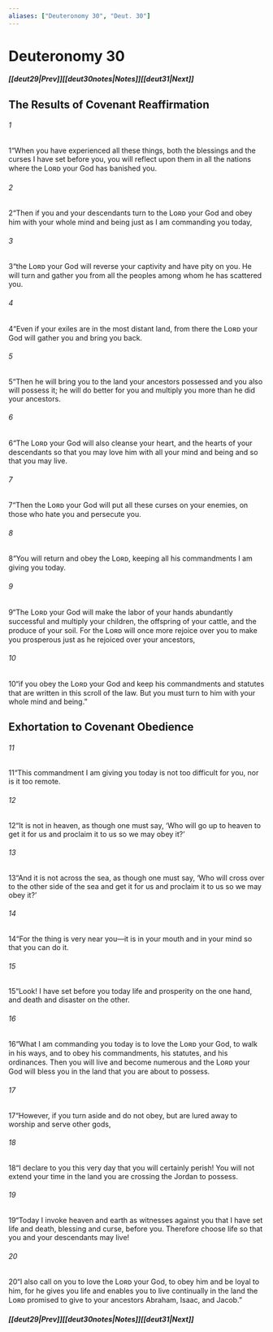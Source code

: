 ```yaml
---
aliases: ["Deuteronomy 30", "Deut. 30"]
---
```

# Deuteronomy 30
##### <span class=arrow-left></span>[[deut29|Prev]]<span class=navigation-separator></span>[[deut30notes|Notes]]<span class=navigation-separator></span>[[deut31|Next]]<span class=arrow-right></span>
## The Results of Covenant Reaffirmation
###### 1
<span class=verse-first>1</span>“When you have experienced all these things, both the blessings and the curses I have set before you, you will reflect upon them in all the nations where the Lᴏʀᴅ your God has banished you.
###### 2
<span class=verse-body>2</span>“Then if you and your descendants turn to the Lᴏʀᴅ your God and obey him with your whole mind and being just as I am commanding you today,
###### 3
<span class=verse-body>3</span>“the Lᴏʀᴅ your God will reverse your captivity and have pity on you. He will turn and gather you from all the peoples among whom he has scattered you.
###### 4
<span class=verse-body>4</span>“Even if your exiles are in the most distant land, from there the Lᴏʀᴅ your God will gather you and bring you back.
###### 5
<span class=verse-body>5</span>“Then he will bring you to the land your ancestors possessed and you also will possess it; he will do better for you and multiply you more than he did your ancestors.
<div class=paragraph-break></div>

###### 6
<span class=verse-first>6</span>“The Lᴏʀᴅ your God will also cleanse your heart, and the hearts of your descendants so that you may love him with all your mind and being and so that you may live.
###### 7
<span class=verse-body>7</span>“Then the Lᴏʀᴅ your God will put all these curses on your enemies, on those who hate you and persecute you.
###### 8
<span class=verse-body>8</span>“You will return and obey the Lᴏʀᴅ, keeping all his commandments I am giving you today.
###### 9
<span class=verse-body>9</span>“The Lᴏʀᴅ your God will make the labor of your hands abundantly successful and multiply your children, the offspring of your cattle, and the produce of your soil. For the Lᴏʀᴅ will once more rejoice over you to make you prosperous just as he rejoiced over your ancestors,
###### 10
<span class=verse-body>10</span>“if you obey the Lᴏʀᴅ your God and keep his commandments and statutes that are written in this scroll of the law. But you must turn to him with your whole mind and being.”
## Exhortation to Covenant Obedience
###### 11
<span class=verse-first>11</span>“This commandment I am giving you today is not too difficult for you, nor is it too remote.
###### 12
<span class=verse-body>12</span>“It is not in heaven, as though one must say, ‘Who will go up to heaven to get it for us and proclaim it to us so we may obey it?’
###### 13
<span class=verse-body>13</span>“And it is not across the sea, as though one must say, ‘Who will cross over to the other side of the sea and get it for us and proclaim it to us so we may obey it?’
###### 14
<span class=verse-body>14</span>“For the thing is very near you—it is in your mouth and in your mind so that you can do it.
<div class=paragraph-break></div>

###### 15
<span class=verse-first>15</span>“Look! I have set before you today life and prosperity on the one hand, and death and disaster on the other.
###### 16
<span class=verse-body>16</span>“What I am commanding you today is to love the Lᴏʀᴅ your God, to walk in his ways, and to obey his commandments, his statutes, and his ordinances. Then you will live and become numerous and the Lᴏʀᴅ your God will bless you in the land that you are about to possess.
###### 17
<span class=verse-body>17</span>“However, if you turn aside and do not obey, but are lured away to worship and serve other gods,
###### 18
<span class=verse-body>18</span>“I declare to you this very day that you will certainly perish! You will not extend your time in the land you are crossing the Jordan to possess.
###### 19
<span class=verse-body>19</span>“Today I invoke heaven and earth as witnesses against you that I have set life and death, blessing and curse, before you. Therefore choose life so that you and your descendants may live!
###### 20
<span class=verse-body>20</span>“I also call on you to love the Lᴏʀᴅ your God, to obey him and be loyal to him, for he gives you life and enables you to live continually in the land the Lᴏʀᴅ promised to give to your ancestors Abraham, Isaac, and Jacob.”
##### <span class=arrow-left></span>[[deut29|Prev]]<span class=navigation-separator></span>[[deut30notes|Notes]]<span class=navigation-separator></span>[[deut31|Next]]<span class=arrow-right></span>